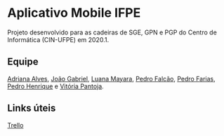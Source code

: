 # Aplicativo Mobile IFPE

Projeto desenvolvido para as cadeiras de SGE, GPN e PGP do Centro de Informática (CIN-UFPE) em 2020.1.

## Equipe
[Adriana Alves](https://github.com/aas8),
[João Gabriel](https://github.com/gabrieljoaooo5),
[Luana Mayara](https://github.com/luana-ribeiro2),
[Pedro Falcão](https://github.com/pedfalcao),
[Pedro Farias](https://github.com/unicorniohitech),
[Pedro Henrique](https://github.com/phsl2021) e
[Vitória Pantoja](https://github.com/pantoja).

## Links úteis
[Trello](https://trello.com/projeto_integrado)